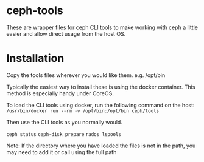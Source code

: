 ceph-tools
==========

These are wrapper files for ceph CLI tools to make working with ceph a little
easier and allow direct usage from the host OS.

Installation
============

Copy the tools files wherever you would like them.  e.g. /opt/bin

Typically the easiest way to install these is using the docker container.  This method is especially handy under CoreOS.

To load the CLI tools using docker, run the following command on the host:
`/usr/bin/docker run --rm -v /opt/bin:/opt/bin ceph/tools`

Then use the CLI tools as you normally would.

`ceph status`
`ceph-disk prepare`
`rados lspools`

Note: If the directory where you have loaded the files is not in the path, you may need to add it or call using the full path
